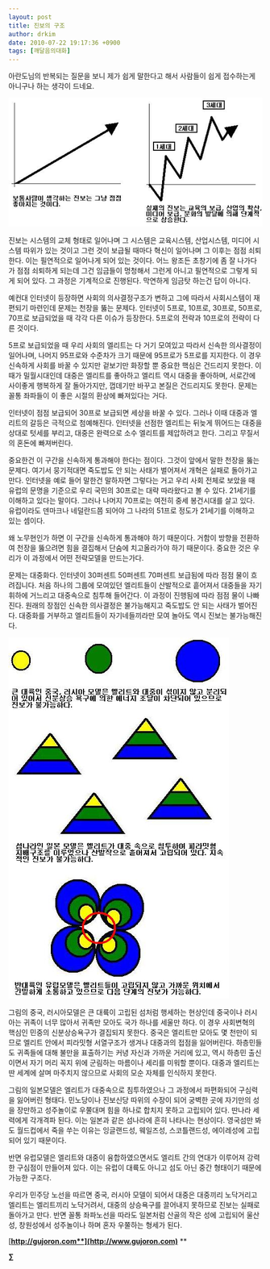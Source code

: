 ```yaml
---
layout: post
title: 진보의 구조
author: drkim
date: 2010-07-22 19:17:36 +0900
tags: [깨달음의대화]
---
```

 아란도님의 반복되는 질문을 보니 제가 쉽게 말한다고 해서 사람들이 쉽게 접수하는게 아니구나 하는 생각이 드네요.  
  
![](/files/attach/images/198/752/105/tyu.JPG) 



진보는 시스템의 교체 형태로 일어나며 그 시스템은 교육시스템, 산업시스템, 미디어 시스템 따위가 있는 것이고 그런 것이 보급될 때마다 혁신이 일어나며 그 이후는 점점 쇠퇴한다. 이는 필연적으로 일어나게 되어 있는 것이다. 어느 왕조든 초창기에 좀 잘 나가다가 점점 쇠퇴하게 되는데 그건 임금들이 멍청해서 그런게 아니고 필연적으로 그렇게 되게 되어 있다. 그 과정은 기계적으로 진행된다. 막연하게 임금탓 하는건 답이 아니다. 



예컨대 인터넷이 등장하면 사회의 의사결정구조가 변하고 그에 따라서 사회시스템이 재편되기 마련인데 문제는 천장을 뚫는 문제다. 인터넷이 5프로, 10프로, 30프로, 50프로, 70프로 보급되었을 때 각각 다른 이슈가 등장한다. 5프로의 전략과 10프로의 전략이 다른 것이다.



5프로 보급되었을 때 우리 사회의 엘리트는 다 거기 모여있고 따라서 신속한 의사결정이 일어나며, 나머지 95프로와 수준차가 크기 때문에 95프로가 5프로를 지지한다. 이 경우 신속하게 사회를 바꿀 수 있지만 겉보기만 화장할 뿐 중요한 핵심은 건드리지 못한다. 이때가 밀월시대인데 대중은 엘리트를 좋아하고 엘리트 역시 대중을 좋아하며, 서로간에 사이좋게 행복하게 잘 돌아가지만, 껍데기만 바꾸고 본질은 건드리지도 못한다. 문제는 꼴통 좌파들이 이 좋은 시절의 환상에 빠져있다는 거다.



인터넷이 점점 보급되어 30프로 보급되면 세상을 바꿀 수 있다. 그러나 이때 대중과 엘리트의 갈등은 극적으로 첨예해진다. 인터넷을 선점한 엘리트는 뒤늦게 뛰어드는 대중을 상대로 텃세를 부리고, 대중은 완력으로 소수 엘리트를 제압하려고 한다. 그리고 무질서의 혼돈에 빠져버린다.



중요한건 이 구간을 신속하게 통과해야 한다는 점이다. 그것이 앞에서 말한 천장을 뚫는 문제다. 여기서 뭉기적대면 죽도밥도 안 되는 사태가 벌어져서 개혁은 실패로 돌아가고 만다. 인터넷을 예로 들어 말한건 말하자면 그렇다는 거고 우리 사회 전체로 보았을 때 유럽의 문명을 기준으로 우리 국민의 30프로는 대략 따라왔다고 볼 수 있다. 21세기를 이해하고 있다는 말이다. 그러나 나머지 70프로는 여전히 중세 봉건시대를 살고 있다. 유럽이라도 덴마크나 네덜란드쯤 되어야 그 나라의 51프로 정도가 21세기를 이해하고 있는 셈이다.



왜 노무현인가 하면 이 구간을 신속하게 통과해야 하기 때문이다. 거함이 방향을 전환하여 천장을 뚫으려면 힘을 결집해서 단숨에 치고올라가야 하기 때문이다. 중요한 것은 우리가 이 과정에서 어떤 전략모델을 만드는가다.



문제는 대중화다. 인터넷이 30퍼센트 50퍼센트 70퍼센트 보급됨에 따라 점점 물이 흐려집니다. 처음 하나의 그룹에 모여있던 엘리트들이 산발적으로 흩어져서 대중들을 자기 휘하에 거느리고 대중속으로 침투해 들어간다. 이 과정이 진행됨에 따라 점점 물이 나빠진다. 원래의 장점인 신속한 의사결정은 불가능해지고 죽도밥도 안 되는 사태가 벌어진다. 대중화를 거부하고 엘리트들이 자기네들끼라만 모여 놀아도 역시 진보는 불가능해진다. 

![](/files/attach/images/198/752/105/ty.JPG)

그림의 중국, 러시아모델은 큰 대륙이 고립된 섬처럼 행세하는 현상인데 중국이나 러시아는 귀족이 너무 많아서 귀족만 모아도 국가 하나를 세울만 하다. 이 경우 사회변혁의 핵심인 민중의 신분상승욕구가 결집되지 못한다. 중국은 엘리트만 모아도 몇 천만이 되므로 엘리트 안에서 피라밋형 서열구조가 생겨나 대중과의 접점을 잃어버린다. 하층민들도 귀족들에 대해 불만을 표출하기는 커녕 자신과 가까운 거리에 있고, 역시 하층민 출신이면서 자기 머리 꼭지 위에 군림하는 마름이나 세리를 미워할 뿐이다. 대중과 엘리트는 딴 세계에 살며 마주치지 않으므로 사회의 모순 자체를 인식하지 못한다. 



그림의 일본모델은 엘리트가 대중속으로 침투하였으나 그 과정에서 파편화되어 구심력을 잃어버린 형태다. 민노당이나 진보신당 따위의 수장이 되어 궁벽한 곳에 자기만의 성을 장만하고 성주놀이로 우쭐대며 힘을 하나로 합치지 못하고 고립되어 있다. 딴나라 세력에게 각개격파 된다. 이는 일본과 같은 섬나라에 흔히 나타나는 현상이다. 영국섬만 봐도 월드컵에서 죽을 쑤는 이유는 잉글랜드성, 웨일즈성, 스코틀랜드성, 에이레성에 고립되어 있기 때문이다. 



반면 유럽모델은 엘리트와 대중이 융합하였으면서도 엘리트 간의 연대가 이루어져 강력한 구심점이 만들어져 있다. 이는 유럽이 대륙도 아니고 섬도 아닌 중간 형태이기 때문에 가능한 구조다. 



우리가 민주당 노선을 따르면 중국, 러시아 모델이 되어서 대중은 대중끼리 노닥거리고 엘리트는 엘리트끼리 노닥거려서, 대중의 상승욕구를 끌어내지 못하므로 진보는 실패로 돌아가고 만다. 반면 꼴통 좌파노선을 따라도 일본처럼 산골의 작은 성에 고립되어 울산성, 창원성에서 성주놀이나 하며 혼자 우쭐하는 형세가 된다. 





[**http://gujoron.com**](http://www.gujoron.com)** 
**

**∑**